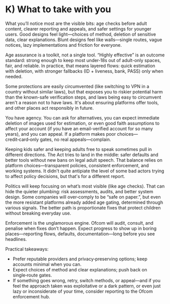 # K) What to take with you

What you’ll notice most are the visible bits: age checks before adult content, clearer reporting and appeals, and safer settings for younger users. Good designs feel light—choices of method, deletion of sensitive data, clear explanations. Blunt designs feel like walls—single routes, vague notices, lazy implementations and friction for everyone.

Age assurance is a toolkit, not a single tool. “Highly effective” is an outcome standard: strong enough to keep most under‑18s out of adult-only spaces, fair, and reliable. In practice, that means layered flows: quick estimation with deletion, with stronger fallbacks (ID + liveness, bank, PASS) only when needed. 

Some protections are easily circumvented (like switching to VPN in a country without similar laws), but that exposes you to riskier potential harm than the known-safe verification steps, and laws being easy to circumvent aren't a reason not to have laws. It's about ensuring platforms offer tools, and other places act responsibly in future.

You have agency. You can ask for alternatives, you can expect immediate deletion of images used for estimation, or even good faith assumptions to affect your account (if you have an email-verified account for so many years), and you can appeal. If a platform makes poor choices—credit‑card‑only gates, no real appeals—complain.

Keeping kids safer and keeping adults free to speak sometimes pull in different directions. The Act tries to land in the middle: safer defaults and better tools without new bans on legal adult speech. That balance relies on platform choices—transparent policies, consistent enforcement, and working systems. It didn't quite antipiate the level of some bad actors trying to affect policy decisions, but that's for a different report. 

Politics will keep focusing on what’s most visible (like age checks). That can hide the quieter plumbing: risk assessments, audits, and better system design. Some companies will over‑comply to be “safe on paper.”, but even the more resistant platforms already added age gating, determined through various signals. The better path is proportionate fixes that protect children without breaking everyday use.

Enforcement is the unglamorous engine. Ofcom will audit, consult, and penalise when fixes don’t happen. Expect progress to show up in boring places—reporting flows, defaults, documentation—long before you see headlines.

Practical takeaways:
- Prefer reputable providers and privacy‑preserving options; keep accounts minimal when you can.
- Expect choices of method and clear explanations; push back on single‑route gates.
- If something goes wrong, retry, switch methods, or appeal—and if you feel the approach taken was exploitative or a dark pattern, or even just lazy or inconsiderate of your time, consider reporting to the Ofcom enforcement hub.

